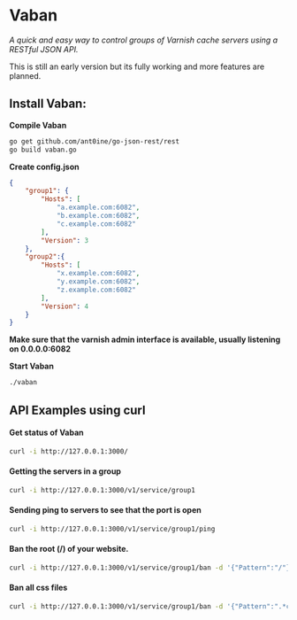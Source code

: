 # Vaban

*A quick and easy way to control groups of Varnish cache servers using a RESTful JSON API.*

This is still an early version but its fully working and more features are
planned.

## Install Vaban:

**Compile Vaban**

``` sh
go get github.com/ant0ine/go-json-rest/rest
go build vaban.go
```

**Create config.json**

``` json
{
    "group1": {
        "Hosts": [
            "a.example.com:6082",
            "b.example.com:6082",
            "c.example.com:6082"
        ],
        "Version": 3
    },
    "group2":{
        "Hosts": [
            "x.example.com:6082",
            "y.example.com:6082",
            "z.example.com:6082"
        ],
        "Version": 4
    }
}
```

**Make sure that the varnish admin interface is available, usually listening on 0.0.0.0:6082**

**Start Vaban**

``` sh
./vaban
```



## API Examples using curl

#### Get status of Vaban

``` sh
curl -i http://127.0.0.1:3000/
```

#### Getting the servers in a group

``` sh
curl -i http://127.0.0.1:3000/v1/service/group1
```

#### Sending ping to servers to see that the port is open

``` sh
curl -i http://127.0.0.1:3000/v1/service/group1/ping
```

#### Ban the root (/) of your website.

``` sh
curl -i http://127.0.0.1:3000/v1/service/group1/ban -d '{"Pattern":"/"}'
```

#### Ban all css files

``` sh
curl -i http://127.0.0.1:3000/v1/service/group1/ban -d '{"Pattern":".*css"}'
```
